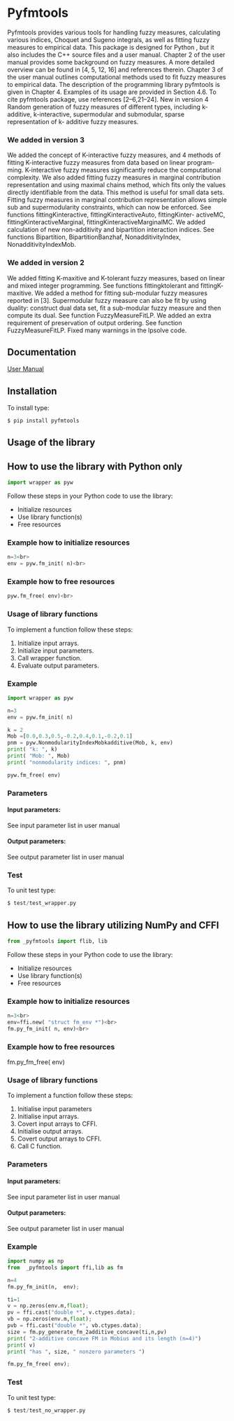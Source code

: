 # Pyfmtools    
Pyfmtools provides various tools for handling fuzzy measures, calculating various indices, Choquet and Sugeno integrals, as well as fitting fuzzy measures to empirical data. This package is designed for Python , but it also includes the C++ source files and a user manual.
Chapter 2 of the user manual provides some background on fuzzy measures. A more detailed overview can be found in [4, 5, 12, 16] and references therein. Chapter 3 of the user manual outlines computational methods used to fit fuzzy measures to empirical data. The description of the programming library pyfmtools is given in Chapter 4. Examples of its usage are provided in Section 4.6.
To cite pyfmtools package, use references [2–6,21–24]. New in version 4
Random generation of fuzzy measures of different types, including k-additive, k-interactive, supermodular and submodular, sparse representation of k- additive fuzzy measures.<br>
### We added in version 3
We added the concept of K-interactive fuzzy measures, and 4 methods of fitting K-interactive fuzzy measures from data based on linear program- ming. K-interactive fuzzy measures significantly reduce the computational complexity. We also added fitting fuzzy measures in marginal contribution representation and using maximal chains method, which fits only the values directly identifiable from the data. This method is useful for small data sets.
Fitting fuzzy measures in marginal contribution representation allows simple sub and supermodularity constraints, which can now be enforced.
See functions fittingKinteractive, fittingKinteractiveAuto, fittingKinter- activeMC, fittingKinteractiveMarginal, fittingKinteractiveMarginalMC.
We added calculation of new non-additivity and bipartition interaction indices. See functions Bipartition, BipartitionBanzhaf, NonadditivityIndex, NonadditivityIndexMob.<br>
### We added in version 2
We added fitting K-maxitive and K-tolerant fuzzy measures, based on linear and mixed integer programming. See functions fittingktolerant and fittingK- maxitive.
We added a method for fitting sub-modular fuzzy measures reported in [3]. Supermodular fuzzy measure can also be fit by using duality: construct dual data set, fit a sub-modular fuzzy measure and then compute its dual. See function FuzzyMeasureFitLP.
We added an extra requirement of preservation of output ordering. See function FuzzyMeasureFitLP.
Fixed many warnings in the lpsolve code.<br>

## Documentation
[User Manual](http://gbfiles.epizy.com/pyfmtools.pdf)

## Installation
To install type:
```python
$ pip install pyfmtools
```
## Usage of the library 


## How to use the library with Python only
```python
import wrapper as pyw
```
Follow these steps in your Python code to use the library:<br>
- Initialize resources<br>
- Use library function(s)<br>
- Free resources<br>
### Example how to initialize resources
```python
n=3<br>
env = pyw.fm_init( n)<br>
```

### Example how to free resources
```python
pyw.fm_free( env)<br>
```

### Usage of library functions
To implement a function follow these steps:
1. Initialize input arrays.
2. Initialize input parameters.
3. Call wrapper function.
4. Evaluate output parameters. 
### Example
```python
import wrapper as pyw

n=3
env = pyw.fm_init( n)

k = 2
Mob =[0.0,0.3,0.5,-0.2,0.4,0.1,-0.2,0.1]
pnm = pyw.NonmodularityIndexMobkadditive(Mob, k, env)
print( "k: ", k)
print( "Mob: ", Mob)
print( "nonmodularity indices: ", pnm)

pyw.fm_free( env)
```

### Parameters
#### Input parameters:
See input parameter list in user manual
#### Output parameters:
See output parameter list in user manual

### Test
To unit test type:
```python
$ test/test_wrapper.py
```


## How to use the library utilizing NumPy and CFFI
```python
from _pyfmtools import flib, lib
```
Follow these steps in your Python code to use the library:<br>
- Initialize resources<br>
- Use library function(s)<br>
- Free resources<br>
### Example how to initialize resources
```python
n=3<br>
env=ffi.new( "struct fm_env *")<br>
fm.py_fm_init( n, env)<br>
```

### Example how to free resources
fm.py_fm_free( env)<br>

### Usage of library functions
To implement a function follow these steps:
1. Initialise input parameters 
2. Initialise input arrays.
3. Covert input arrays to CFFI.
4. Initialise output arrays.
5. Covert output arrays to CFFI.
4. Call C function.
### Parameters
#### Input parameters:
See input parameter list in user manual
#### Output parameters:
See output parameter list in user manual
### Example
```python
import numpy as np
from  _pyfmtools import ffi,lib as fm

n=4
fm.py_fm_init(n,  env);

ti=1
v = np.zeros(env.m,float);
pv = ffi.cast("double *", v.ctypes.data);
vb = np.zeros(env.m,float);
pvb = ffi.cast("double *", vb.ctypes.data);
size = fm.py_generate_fm_2additive_concave(ti,n,pv)
print( "2-additive concave FM in Mobius and its length (n=4)")
print( v)
print( "has ", size, " nonzero parameters ")

fm.py_fm_free( env);
```


### Test
To unit test type:
```python
$ test/test_no_wrapper.py
```